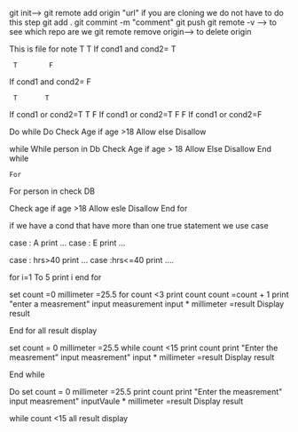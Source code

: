 
git init-->
git remote add origin "url"  if you are cloning we do not have to do this step
git add .
git commint -m "comment"
git push
git remote -v --> to see which repo are we
git remote remove origin--> to delete origin

This is file for note
     T        T
If cond1 and cond2= T
    
     T        F
If cond1 and cond2= F

     T       T
If cond1 or cond2=T
     T       F
If cond1 or cond2=T
     F       F
If cond1 or cond2=F


   Do while 
Do 
   Check Age 
 if age >18
  Allow 
else
  Disallow 

   while 
While person in Db
 Check Age 
if age > 18
 Allow
Else
 Disallow
End while
 
    For
For person in check DB

Check age 
  if age >18
    Allow 
   esle
  Disallow
End for

if we have a cond that have more than one true statement we use case 


case : A
  print ...
case : E
  print ...


case : hrs>40
  print ...
case :hrs<=40
  print ....


for i=1 To 5
 print i
end for 


set count =0
millimeter =25.5
for count <3
   print count 
  count =count + 1
  print "enter a measrement"
  input measurement
  input * millimeter  =result
Display result


End for 
    all result display


set count = 0
millimeter =25.5
while 
  count <15
    print count 
    print "Enter the measrement"
    input measrement"
    input * millimeter  =result
    Display result

End while


Do 
set count = 0
millimeter =25.5
print count 
    print "Enter the measrement"
    input measrement"
    inputVaule * millimeter =result
    Display result

 while 
  count <15
all result display



